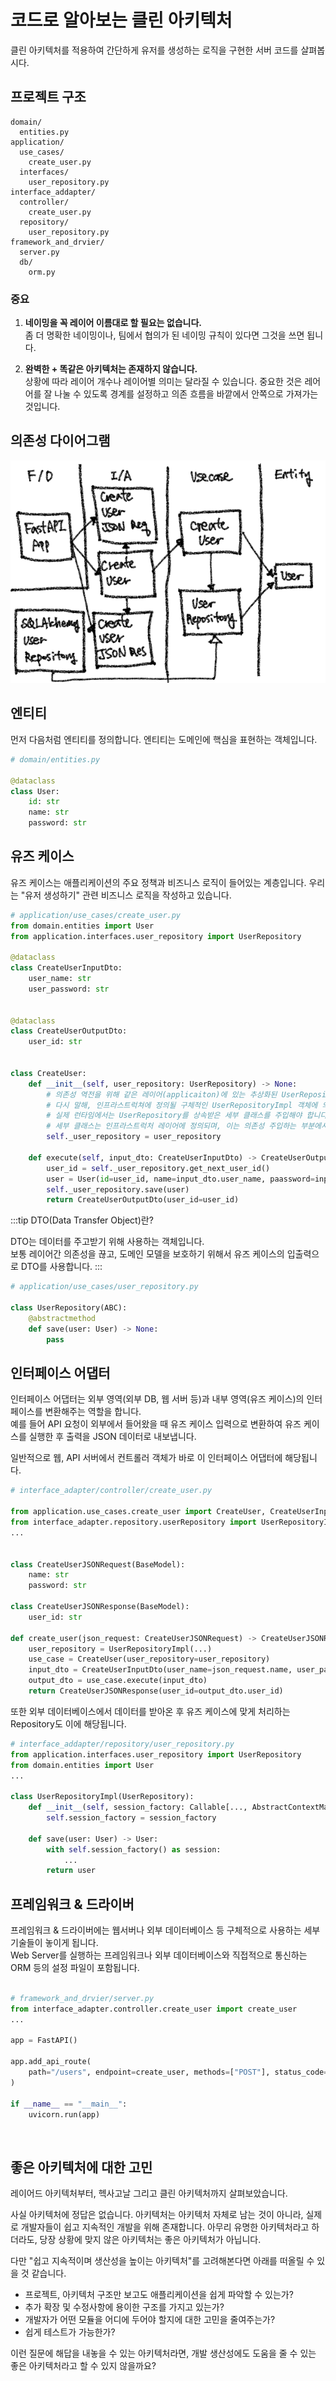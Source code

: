 # 코드로 알아보는 클린 아키텍처
클린 아키텍처를 적용하여 간단하게 유저를 생성하는 로직을 구현한 서버 코드를 살펴봅시다. 

## 프로젝트 구조

```
domain/
  entities.py
application/
  use_cases/
    create_user.py
  interfaces/
    user_repository.py
interface_addapter/
  controller/
    create_user.py
  repository/
    user_repository.py
framework_and_drvier/
  server.py
  db/
    orm.py 
```

### 중요
1. **네이밍을 꼭 레이어 이름대로 할 필요는 없습니다.**     
    좀 더 명확한 네이밍이나, 팀에서 협의가 된 네이밍 규칙이 있다면 그것을 쓰면 됩니다.   
   
2. **완벽한 + 똑같은 아키텍처는 존재하지 않습니다.**   
   상황에 따라 레이어 개수나 레이어별 의미는 달라질 수 있습니다. 중요한 것은 레어어를 잘 나눌 수 있도록 경계를 설정하고 의존 흐름을 바깥에서 안쪽으로 가져가는 것입니다.

## 의존성 다이어그램

![image-20210916214832496](./images/clean3.png)


## 엔티티

먼저 다음처럼 엔티티를 정의합니다. 엔티티는 도메인에 핵심을 표현하는 객체입니다.

```python
# domain/entities.py

@dataclass
class User:
    id: str
    name: str
    password: str
```



## 유즈 케이스

유즈 케이스는 애플리케이션의 주요 정책과 비즈니스 로직이 들어있는 계층입니다. 우리는 "유저 생성하기" 관련 비즈니스 로직을 작성하고 있습니다.

```python
# application/use_cases/create_user.py
from domain.entities import User
from application.interfaces.user_repository import UserRepository

@dataclass
class CreateUserInputDto:
    user_name: str
    user_password: str

        
@dataclass
class CreateUserOutputDto:
    user_id: str
        
        
class CreateUser:
    def __init__(self, user_repository: UserRepository) -> None:
        # 의존성 역전을 위해 같은 레이어(applicaiton)에 있는 추상화된 UserRepository에 의존합니다.
        # 다시 말해, 인프라스트럭쳐에 정의될 구체적인 UserRepositoryImpl 객체에 의존하지 않습니다.
        # 실제 런타임에서는 UserRepository를 상속받은 세부 클래스를 주입해야 합니다.
        # 세부 클래스는 인프라스트럭처 레이어에 정의되며, 이는 의존성 주입하는 부분에서 주입됩니다.
        self._user_repository = user_repository
    
    def execute(self, input_dto: CreateUserInputDto) -> CreateUserOutputDto:
        user_id = self._user_repository.get_next_user_id()
        user = User(id=user_id, name=input_dto.user_name, paassword=input_dto.user_password)
        self._user_repository.save(user)
        return CreateUserOutputDto(user_id=user_id)
```


:::tip
DTO(Data Transfer Object)란?

DTO는 데이터를 주고받기 위해 사용하는 객체입니다.   
보통 레이어간 의존성을 끊고, 도메인 모델을 보호하기 위해서 유즈 케이스의 입출력으로 DTO를 사용합니다.
:::


```python
# application/use_cases/user_repository.py

class UserRepository(ABC):
    @abstractmethod
    def save(user: User) -> None:
        pass
```

## 인터페이스 어댑터

인터페이스 어댑터는 외부 영역(외부 DB, 웹 서버 등)과 내부 영역(유즈 케이스)의 인터페이스를 변환해주는 역할을 합니다.   
예를 들어 API 요청이 외부에서 들어왔을 때 유즈 케이스 입력으로 변환하여 유즈 케이스를 실행한 후 출력을 JSON 데이터로 내보냅니다.   

일반적으로 웹, API 서버에서 컨트롤러 객체가 바로 이 인터페이스 어댑터에 해당됩니다. 
```python
# interface_adapter/controller/create_user.py

from application.use_cases.create_user import CreateUser, CreateUserInputDto
from interface_adapter.repository.userRepository import UserRepositoryImpl
...


class CreateUserJSONRequest(BaseModel):
    name: str
    password: str

class CreateUserJSONResponse(BaseModel):
    user_id: str

def create_user(json_request: CreateUserJSONRequest) -> CreateUserJSONResponse:
    user_repository = UserRepositoryImpl(...)  
    use_case = CreateUser(user_repository=user_repository)
    input_dto = CreateUserInputDto(user_name=json_request.name, user_password=json_request.password)
    output_dto = use_case.execute(input_dto)
    return CreateUserJSONResponse(user_id=output_dto.user_id)
```

또한 외부 데이터베이스에서 데이터를 받아온 후 유즈 케이스에 맞게 처리하는 Repository도 이에 해당됩니다.

```python
# interface_addapter/repository/user_repository.py
from application.interfaces.user_repository import UserRepository
from domain.entities import User
...

class UserRepositoryImpl(UserRepository): 
    def __init__(self, session_factory: Callable[..., AbstractContextManager[Session]]) -> None:
        self.session_factory = session_factory 
        
    def save(user: User) -> User:
        with self.session_factory() as session:
            ...
        return user
```

## 프레임워크 & 드라이버

프레임워크 & 드라이버에는 웹서버나 외부 데이터베이스 등 구체적으로 사용하는 세부 기술들이 놓이게 됩니다.  
Web Server를 실행하는 프레임워크나 외부 데이터베이스와 직접적으로 통신하는 ORM 등의 설정 파일이 포함됩니다. 

```python

# framework_and_drvier/server.py
from interface_adapter.controller.create_user import create_user
...

app = FastAPI()

app.add_api_route(
    path="/users", endpoint=create_user, methods=["POST"], status_code=201
)

if __name__ == "__main__":
    uvicorn.run(app)
```


<br>

## 좋은 아키텍처에 대한 고민

레이어드 아키텍처부터, 헥사고날 그리고 클린 아키텍처까지 살펴보았습니다. 

사실 아키텍처에 정답은 없습니다. 아키텍처는 아키텍처 자체로 남는 것이 아니라, 실제로 개발자들이 쉽고 지속적인 개발을 위해 존재합니다.
아무리 유명한 아키텍처라고 하더라도, 당장 상황에 맞지 않은 아키텍처는 좋은 아키텍처가 아닙니다.

다만 "쉽고 지속적이며 생산성을 높이는 아키텍처"를 고려해본다면 아래를 떠올릴 수 있을 것 같습니다.

- 프로젝트, 아키텍처 구조만 보고도 애플리케이션을 쉽게 파악할 수 있는가?
- 추가 확장 및 수정사항에 용이한 구조를 가지고 있는가?
- 개발자가 어떤 모듈을 어디에 두어야 할지에 대한 고민을 줄여주는가?
- 쉽게 테스트가 가능한가?

이런 질문에 해답을 내놓을 수 있는 아키텍처라면, 개발 생산성에도 도움을 줄 수 있는 좋은 아키텍처라고 할 수 있지 않을까요? 

